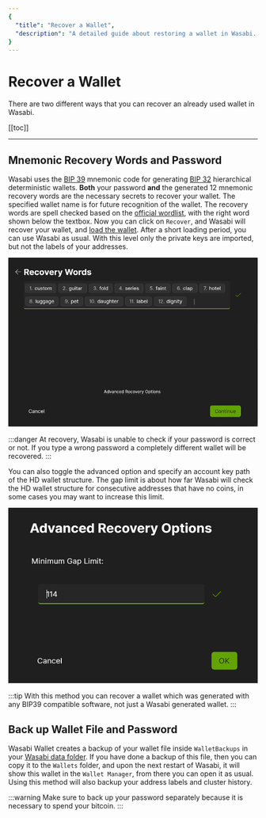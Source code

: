 ```yaml
---
{
  "title": "Recover a Wallet",
  "description": "A detailed guide about restoring a wallet in Wasabi. This is the Wasabi documentation, an archive of knowledge about the open-source, non-custodial and privacy-focused Bitcoin wallet for desktop."
}
---
```


# Recover a Wallet

There are two different ways that you can recover an already used wallet in Wasabi.

[[toc]]

---

## Mnemonic Recovery Words and Password

Wasabi uses the [BIP 39](https://github.com/bitcoin/bips/blob/master/bip-0039.mediawiki) mnemonic code for generating [BIP 32](https://github.com/bitcoin/bips/blob/master/bip-0032.mediawiki) hierarchical deterministic wallets.
**Both** your password **and** the generated 12 mnemonic recovery words are the necessary secrets to recover your wallet.
The specified wallet name is for future recognition of the wallet.
The recovery words are spell checked based on the [official wordlist](https://github.com/bitcoin/bips/blob/master/bip-0039/english.txt), with the right word shown below the textbox.
Now you can click on `Recover`, and Wasabi will recover your wallet, and [load the wallet](/using-wasabi/WalletLoad.md).
After a short loading period, you can use Wasabi as usual.
With this level only the private keys are imported, but not the labels of your addresses.

![](/WalletRecovery.png)

:::danger
At recovery, Wasabi is unable to check if your password is correct or not.
If you type a wrong password a completely different wallet will be recovered.
:::

You can also toggle the advanced option and specify an account key path of the HD wallet structure.
The gap limit is about how far Wasabi will check the HD wallet structure for consecutive addresses that have no coins, in some cases you may want to increase this limit.

![](/WalletRecoveryAdvanced.png)

:::tip
With this method you can recover a wallet which was generated with any BIP39 compatible software, not just a Wasabi generated wallet.
:::

## Back up Wallet File and Password

Wasabi Wallet creates a backup of your wallet file inside `WalletBackups` in your [Wasabi data folder](/FAQ/FAQ-UseWasabi.md#where-can-i-find-the-wasabi-data-folder).
If you have done a backup of this file, then you can copy it to the `Wallets` folder, and upon the next restart of Wasabi, it will show this wallet in the `Wallet Manager`, from there you can open it as usual.
Using this method will also backup your address labels and cluster history.

:::warning
Make sure to back up your password separately because it is necessary to spend your bitcoin.
:::
